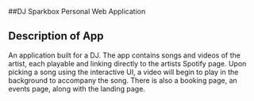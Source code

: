 ##DJ Sparkbox Personal Web Application

## Description of App
An application built for a DJ. The app contains songs and videos of the artist, each playable and linking directly to the artists Spotify page. Upon picking a song using the interactive UI, a video will begin to play in the background to accompany the song. There is also a booking page, an events page, along with the landing page. 
